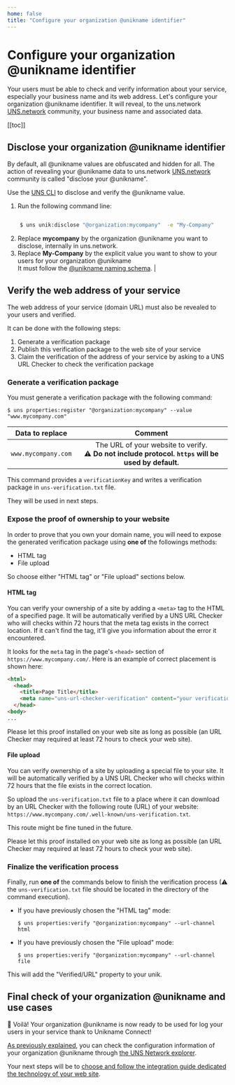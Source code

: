 ```yaml
---
home: false
title: "Configure your organization @unikname identifier"
---
```

 

# Configure your organization @unikname identifier

Your users must be able to check and verify information about your service, especially your business name and its web address. Let's configure your organization @unikname identifier. It will reveal, to the uns.network [UNS.network](https://explorer.uns.network) community, your business name and associated data.

[[toc]]

## Disclose your organization @unikname identifier

By default, all @unikname values are obfuscated and hidden for all. The action of revealing your @unikname data to uns.network [UNS.network](https://explorer.uns.network) community is called "disclose your @unikname".

Use the [UNS CLI](creating-unikname-organization) to disclose and verify the @unikname value.

1. Run the following command line:

```bash

    $ uns unik:disclose "@organization:mycompany"  -e "My-Company"
```

2. Replace **mycompany** by the organization @unikname you want to disclose, internally in uns.network.
3. Replace **My-Company** by the explicit value you want to show to your users for your organization @unikname<br/>It must follow the [@unikname naming schema](). |

## Verify the web address of your service

The web address of your service (domain URL) must also be revealed to your users and verified.

It can be done with the following steps:
1. Generate a verification package
1. Publish this verification package to the web site of your service
1. Claim the verification of the address of your service by asking to a UNS URL Checker to check the verification package

### Generate a verification package

You must generate a verification package with the following command:

    $ uns properties:register "@organization:mycompany" --value "www.mycompany.com"

| Data to replace | Comment |
|:----:|:-----------:|
| `www.mycompany.com`     | The URL of your website to verify.<br/>**:warning: Do not include protocol. `https` will be used by default.**  |

This command provides a `verificationKey` and writes a verification package in `uns-verification.txt` file.

They will be used in next steps.

### Expose the proof of ownership to your website

In order to prove that you own your domain name, you will need to expose the generated verification package using **one of** the followings methods:
- HTML tag
- File upload

So choose either "HTML tag" or "File upload" sections below.

#### HTML tag

You can verify your ownership of a site by adding a `<meta>` tag to the HTML of a specified page.
It will be automatically verified by a UNS URL Checker who will checks within 72 hours that the meta tag exists in the correct location.
If it can't find the tag, it'll give you information about the error it encountered.

It looks for the `meta` tag in the page's `<head>` section of `https://www.mycompany.com/`.
Here is an example of correct placement is shown here:

```html
<html>
  <head>
    <title>Page Title</title>
    <meta name="uns-url-checker-verification" content="your verificationKey">
  </head>
<body>
...
```

Please let this proof installed on your web site as long as possible (an URL Checker may required at least 72 hours to check your web site).

#### File upload

You can verify ownership of a site by uploading a special file to your site.
It will be automatically verified by a UNS URL Checker who will checks within 72 hours that the file exists in the correct location.

So upload the `uns-verification.txt` file to a place where it can download by an URL Checker with the following route (URL) of your website: `https://www.mycompany.com/.well-known/uns-verification.txt`.

This route might be fine tuned in the future.

Please let this proof installed on your web site as long as possible (an URL Checker may required at least 72 hours to check your web site).

### Finalize the verification process

Finally, run **one of** the commands below to finish the verification process (⚠ the `uns-verification.txt` file should be located in the directory of the command execution).

- If you have previously chosen the "HTML tag" mode:

  `$ uns properties:verify "@organization:mycompany" --url-channel html`

- If you have previously chosen the "File upload" mode:

  `$ uns properties:verify "@organization:mycompany" --url-channel file`

This will add the "Verified/URL" property to your unik.

## Final check of your organization @unikname and use cases

👏 Voilà! Your organization @unikname is now ready to be used for log your users in your service thank to Unikname Connect!

[As previously explained](creating-unikname-organization.html#checking-the-creation-of-the-unikname-in-the-explorer), you can check the configuration information of your organization @unikname through [the UNS Network explorer](https://explorer.uns.network/).

Your next steps will be to [choose and follow the integration guide dedicated the technology of your web site](/integration/connect).
